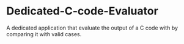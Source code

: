 # Dedicated-C-code-Evaluator
A dedicated application that evaluate the output of a C code with by comparing it with valid cases.
